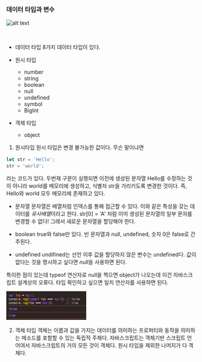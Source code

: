 ### 데이터 타입과 변수

![alt text](./Image/변수%20선언과%20할당의%20구조.png.png)

<br>

- 데이터 타입
  8가지 데이터 타입이 있다.

- 원시 타입
  - number
  - string
  - boolean
  - null
  - undefined
  - symbol
  - BigInt
- 객체 타입
  - object

1. 원시타입
   원시 타입은 변경 불가능한 값이다. 무슨 말이냐면

```javascript
let str = 'Hello';
str = 'world';
```

라는 코드가 있다. 두번재 구문이 실행되면 이전에 생성된 문자열 Hello를 수정하는 것이 아니라 world를 메모리에 생성하고, 식별자 str을 가리키도록 변경한 것이다.
즉, Hello와 world 모두 메모리에 존재하고 있다.

- 문자열
  문자열은 배열처럼 인덱스를 통해 접근할 수 있다. 이와 같은 특성을 갖는 데이터를 *유사배열*이라고 한다.
  str[0] = 'A' 처럼 이미 생성된 문자열의 일부 문자를 변경할 수 없다! 그래서 새로운 문자열을 할당해야 한다.

- boolean
  true와 false만 있다.
  빈 문자열과 null, undefined, 숫자 0은 false로 간주된다.

- undefined
  undifined는 선언 이후 값을 할당하지 않은 변수는 undefined다.
  값이 없다는 것을 명시하고 싶다면 *null*을 사용하면 된다.

특이한 점이 있는데 typeof 연산자로 null을 찍으면 object가 나오는데 이건 자바스크립트 설계상의 오류다.
타입 확인하고 싶으면 일치 연산자를 사용하면 된다.

![alt text](./Image/null%20타입.png)

2. 객체 타입
   객체는 이름과 값을 가지는 데이터를 의미하는 프로퍼티와 동작을 의미하는 메소드를 포함할 수 있는 독립적 주체다.
   자바스크립트는 객체기반 스크립트 언어여서 자바스크립트의 거의 모든 것이 객체다. 원시 타입을 제외한 나머지가 다 객체다.
